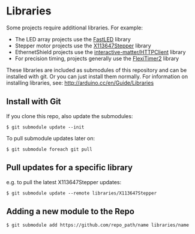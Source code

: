 # Libraries

Some projects require additional libraries. For example:
* The LED array projects use the [FastLED](http://fastled.io/) library
* Stepper motor projects use the [X113647Stepper](https://github.com/tardate/X113647Stepper) library
* EthernetShield projects use the [interactive-matter/HTTPClient](https://github.com/interactive-matter/HTTPClient) library
* For precision timing, projects generally use the [FlexiTimer2](https://github.com/wimleers/flexitimer2) library

These libraries are included as submodules of this repository and can be installed with git.
Or you can just install them normally.
For information on installing libraries, see: http://arduino.cc/en/Guide/Libraries

## Install with Git

If you clone this repo, also update the submodules:

    $ git submodule update --init

To pull submodule updates later on:

    $ git submodule foreach git pull


## Pull updates for a specific library

e.g. to pull the latest X113647Stepper updates:

    $ git submodule update --remote libraries/X113647Stepper

## Adding a new module to the Repo

    $ git submodule add https://github.com/repo_path/name libraries/name
